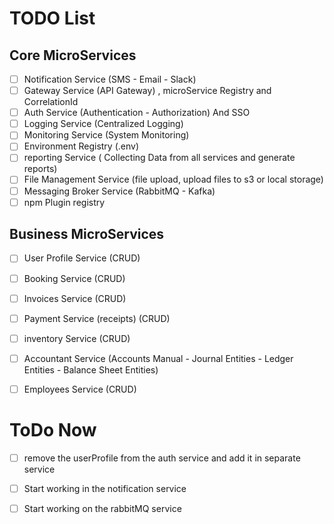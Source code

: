 # TODO List #

## Core MicroServices ##
- [ ] Notification Service (SMS - Email - Slack)
- [ ] Gateway Service (API Gateway) , microService Registry and CorrelationId
- [ ] Auth Service (Authentication - Authorization) And SSO
- [ ] Logging Service (Centralized Logging)
- [ ] Monitoring Service (System Monitoring)
- [ ] Environment Registry (.env) 
- [ ] reporting Service ( Collecting Data from all services and generate reports)
- [ ] File Management Service  (file upload, upload files to s3 or local storage)
- [ ] Messaging Broker Service (RabbitMQ - Kafka)
- [ ] npm Plugin registry

## Business MicroServices ##
- [ ] User Profile Service (CRUD)
- [ ] Booking Service (CRUD)
- [ ] Invoices Service (CRUD)
- [ ] Payment Service (receipts) (CRUD)
- [ ] inventory Service (CRUD)
- [ ] Accountant Service (Accounts Manual - Journal Entities - Ledger Entities - Balance Sheet Entities)
- [ ] Employees Service (CRUD)



# ToDo Now

- [ ] remove the userProfile from the auth service and add it in separate service
- [ ] Start working in the notification service
- [ ] Start working on the rabbitMQ service

